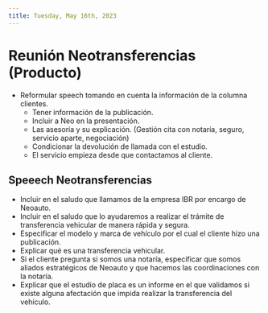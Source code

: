 ```yaml
---
title: Tuesday, May 16th, 2023
---
```


# Reunión Neotransferencias (Producto)
- Reformular speech tomando en cuenta la información de la columna clientes.
	* Tener información de la publicación.
	* Incluir a Neo en la presentación.
	* Las asesoría y su explicación. (Gestión cita con notaría, seguro, servicio aparte, negociación)
	* Condicionar la devolución de llamada con el estudio.
	* El servicio empieza desde que contactamos al cliente.

## Speeech Neotransferencias
- Incluir en el saludo que llamamos de la empresa IBR por encargo de Neoauto.
- Incluir en el saludo que lo ayudaremos a realizar el trámite de transferencia
    vehicular de manera rápida y segura.
- Especificar el modelo y marca de vehículo por el cual el cliente hizo una
    publicación.
- Explicar qué es una transferencia vehicular.
- Si el cliente pregunta si somos una notaría, especificar que somos aliados
    estratégicos de Neoauto y que hacemos las coordinaciones con la notaría.
- Explicar que el estudio de placa es un informe en el que validamos si existe
    alguna afectación que impida realizar la transferencia del vehículo.
